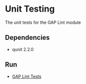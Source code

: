 # Unit Testing

The unit tests for the GAP Lint module

## Dependencies

* qunit 2.2.0

## Run

* [GAP Lint Tests](https://mcmartins.github.io/gap-lint-tests.html)
